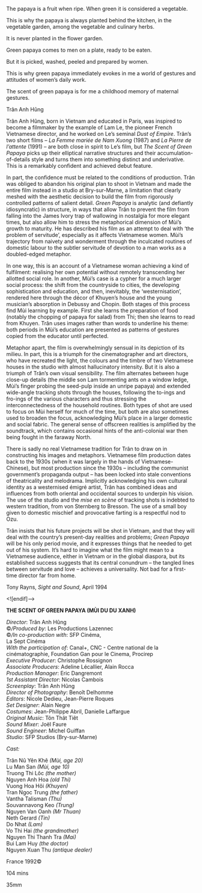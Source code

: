 
The papaya is a fruit when ripe. When green it is considered a vegetable.

This is why the papaya is always planted behind the kitchen, in the vegetable garden, among the vegetable and culinary herbs.

It is never planted in the flower garden.

Green papaya comes to men on a plate, ready to be eaten.

But it is picked, washed, peeled and prepared by women.

This is why green papaya immediately evokes in me a world of gestures and attitudes of women’s daily work.

The scent of green papaya is for me a childhood memory of maternal gestures.

Trân Anh Hûng

Trân Anh Hûng, born in Vietnam and educated in Paris, was inspired to become a filmmaker by the example of Lam Le, the pioneer French Vietnamese director, and he worked on Le’s seminal _Dust of Empire_. Trân’s two short films – _La Femme mariée de Nam Xuong_ (1987) and _La Pierre de l’attente_ (1991) – are both close in spirit to Le’s film, but _The Scent of Green Papaya_ picks up their elliptical narrative structures and their accumulation-of-details style and turns them into something distinct and underivative. This is a remarkably confident and achieved debut feature.

In part, the confidence must be related to the conditions of production. Trân was obliged to abandon his original plan to shoot in Vietnam and made the entire film instead in a studio at Bry-sur-Marne, a limitation that clearly meshed with the aesthetic decision to build the film from rigorously controlled patterns of salient detail. _Green Papaya_ is analytic (and defiantly idiosyncratic) in structure, in ways that allow Trân to prevent the film from falling into the James Ivory trap of wallowing in nostalgia for more elegant times, but also allow him to stress the metaphorical dimension of Mùi’s growth to maturity. He has described his film as an attempt to deal with ‘the problem of servitude’, especially as it affects Vietnamese women. Mùi’s trajectory from naivety and wonderment through the inculcated routines of domestic labour to the subtler servitude of devotion to a man works as a doubled-edged metaphor.

In one way, this is an account of a Vietnamese woman achieving a kind of fulfilment: realising her own potential without remotely transcending her allotted social role. In another, Mùi’s case is a cypher for a much larger social process: the shift from the countryside to cities, the developing sophistication and education, and then, inevitably, the ‘westernisation’, rendered here through the décor of Khuyen’s house and the young musician’s absorption in Debussy and Chopin. Both stages of this process find Mùi learning by example. First she learns the preparation of food (notably the chopping of papaya for salad) from Thi; then she learns to read from Khuyen. Trân uses images rather than words to underline his theme: both periods in Mùi’s education are presented as patterns of gestures copied from the educator until perfected.

Metaphor apart, the film is overwhelmingly sensual in its depiction of its milieu. In part, this is a triumph for the cinematographer and art directors, who have recreated the light, the colours and the timbre of two Vietnamese houses in the studio with almost hallucinatory intensity. But it is also a triumph of Trân’s own visual sensibility. The film alternates between huge close-up details (the middle son Lam tormenting ants on a window ledge, Mùi’s finger probing the seed-pulp inside an unripe papaya) and extended wide-angle tracking shots through the houses, following the to-ings and fro-ings of the various characters and thus stressing the interconnectedness of the household routines. Both types of shot are used to focus on Mùi herself for much of the time, but both are also sometimes used to broaden the focus, acknowledging Mùi’s place in a larger domestic and social fabric. The general sense of offscreen realities is amplified by the soundtrack, which contains occasional hints of the anti-colonial war then being fought in the faraway North.

There is sadly no real Vietnamese tradition for Trân to draw on in constructing his images and metaphors. Vietnamese film production dates back to the 1930s (when it was largely in the hands of Vietnamese-Chinese), but most production since the 1930s – including the communist government’s propaganda output – has been locked into stale conventions of theatricality and melodrama. Implicitly acknowledging his own cultural identity as a westernised émigré artist, Trân has combined ideas and influences from both oriental and occidental sources to underpin his vision. The use of the studio and the _mise en scène_ of tracking shots is indebted to western tradition, from von Sternberg to Bresson. The use of a small boy given to domestic mischief and provocative farting is a respectful nod to Ozu.

Trân insists that his future projects will be shot in Vietnam, and that they will deal with the country’s present-day realities and problems; _Green Papaya_ will be his only period movie, and it expresses things that he needed to get out of his system. It’s hard to imagine what the film might mean to a Vietnamese audience, either in Vietnam or in the global diaspora, but its established success suggests that its central conundrum – the tangled lines between servitude and love – achieves a universality. Not bad for a first-time director far from home.

Tony Rayns, _Sight and Sound_, April 1994

<![endif]-->

**THE SCENT OF GREEN PAPAYA (MÙI DU DU XANH)**

_Director_: Trân Anh Hûng  
©_/Produced by_: Les Productions Lazennec  
©_/In co-production with_: SFP Cinéma,  
La Sept Cinéma  
_With the participation of_: Canal+, CNC - Centre national de la cinématographie, Foundation Gan pour le Cinema, Procirep  
_Executive Producer_: Christophe Rossignon  
_Associate Producers_: Adeline Lécallier, Alain Rocca  
_Production Manager_: Eric Dangremont  
_1st Assistant Director_: Nicolas Cambois  
_Screenplay_: Trân Anh Hûng  
_Director of Photography_: Benoît Delhomme  
_Editors_: Nicole Dedieu, Jean-Pierre Roques  
_Set Designer_: Alain Negre  
_Costumes_: Jean-Philippe Abril, Danielle Laffargue  
_Original Music_: Tôn Thât Tiêt  
_Sound Mixer_: Joël Faure  
_Sound Engineer_: Michel Guiffan  
_Studio_: SFP Studios (Bry-sur-Marne)

_Cast:_

Trân Nû Yên Khê _(Mùi, age 20)_  
Lu Man San _(Mùi, age 10)_  
Truong Thi Lôc _(the mother)_  
Nguyen Anh Hoa _(old Thi)_  
Vuong Hoa Hôi _(Khuyen)_  
Tran Ngoc Trung _(the father)_  
Vantha Talisman _(Thu)_  
Souvannavong Keo _(Trung)_  
Nguyen Van Oanh _(Mr Thuan)_  
Neth Gerard _(Tin)_  
Do Nhat _(Lam)_  
Vo Thi Hai _(the grandmother)_  
Nguyen Thi Thanh Tra _(Mai)_  
Bui Lam Huy _(the doctor)_  
Nguyen Xuan Thu _(antique dealer)_

France 1992©

104 mins

35mm
<!--stackedit_data:
eyJoaXN0b3J5IjpbMjE2MTI1ODU2XX0=
-->